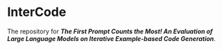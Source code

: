 # InterCode
The repository for ***The First Prompt Counts the Most! An Evaluation of Large Language Models on Iterative Example-based Code Generation***.
